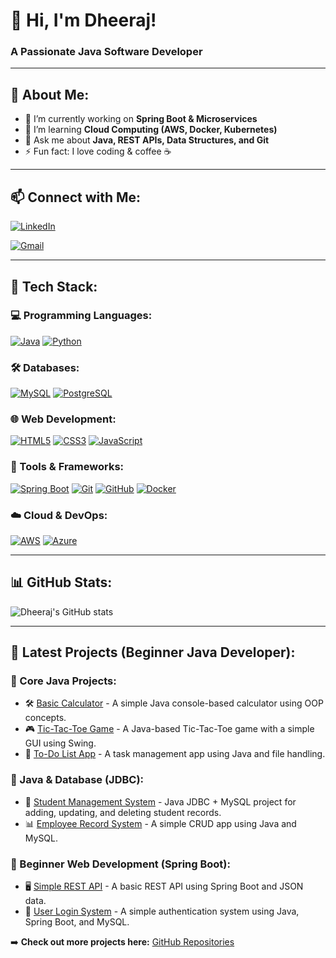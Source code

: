 # 👋 Hi, I'm Dheeraj!  
### A Passionate Java Software Developer  

---

## 🚀 About Me:
- 🔭 I’m currently working on **Spring Boot & Microservices**  
- 🌱 I’m learning **Cloud Computing (AWS, Docker, Kubernetes)**  
- 💬 Ask me about **Java, REST APIs, Data Structures, and Git**  
- ⚡ Fun fact: I love coding & coffee ☕  

---

## 📫 Connect with Me:
[![LinkedIn](https://img.shields.io/badge/LinkedIn-0077B5?style=for-the-badge&logo=linkedin&logoColor=white)](https://www.linkedin.com/in/dheeraj-kumar-87382b222/)
 
[![Gmail](https://img.shields.io/badge/Gmail-D14836?style=for-the-badge&logo=gmail&logoColor=white)](mailto:dheerajk92114@gmail.com)  

---

## 🚀 Tech Stack:

### 💻 Programming Languages:
[![Java](https://img.shields.io/badge/Java-007396?style=for-the-badge&logo=java&logoColor=white)](https://www.java.com/)
[![Python](https://img.shields.io/badge/Python-3776AB?style=for-the-badge&logo=python&logoColor=white)](https://www.python.org/)

### 🛠️ Databases:
[![MySQL](https://img.shields.io/badge/MySQL-4479A1?style=for-the-badge&logo=mysql&logoColor=white)](https://www.mysql.com/)
[![PostgreSQL](https://img.shields.io/badge/PostgreSQL-316192?style=for-the-badge&logo=postgresql&logoColor=white)](https://www.postgresql.org/)

### 🌐 Web Development:
[![HTML5](https://img.shields.io/badge/HTML5-E34F26?style=for-the-badge&logo=html5&logoColor=white)](https://developer.mozilla.org/en-US/docs/Web/HTML)
[![CSS3](https://img.shields.io/badge/CSS3-1572B6?style=for-the-badge&logo=css3&logoColor=white)](https://developer.mozilla.org/en-US/docs/Web/CSS)
[![JavaScript](https://img.shields.io/badge/JavaScript-F7DF1E?style=for-the-badge&logo=javascript&logoColor=black)](https://developer.mozilla.org/en-US/docs/Web/JavaScript)

### 🔧 Tools & Frameworks:
[![Spring Boot](https://img.shields.io/badge/Spring_Boot-6DB33F?style=for-the-badge&logo=spring-boot&logoColor=white)](https://spring.io/projects/spring-boot)
[![Git](https://img.shields.io/badge/Git-F05032?style=for-the-badge&logo=git&logoColor=white)](https://git-scm.com/)
[![GitHub](https://img.shields.io/badge/GitHub-181717?style=for-the-badge&logo=github&logoColor=white)](https://github.com/)
[![Docker](https://img.shields.io/badge/Docker-2496ED?style=for-the-badge&logo=docker&logoColor=white)](https://www.docker.com/)

### ☁️ Cloud & DevOps:
[![AWS](https://img.shields.io/badge/AWS-232F3E?style=for-the-badge&logo=amazon-aws&logoColor=white)](https://aws.amazon.com/)
[![Azure](https://img.shields.io/badge/Azure-0078D4?style=for-the-badge&logo=microsoft-azure&logoColor=white)](https://azure.microsoft.com/)


---

## 📊 GitHub Stats:
![Dheeraj's GitHub stats](https://github-readme-stats.vercel.app/api?username=dheerajcoding&show_icons=true&theme=radical)  

---

## 🚀 Latest Projects (Beginner Java Developer):

### 🔹 Core Java Projects:
- 🛠️ [Basic Calculator](https://github.com/dheerajcoding/Basic-Calculator) - A simple Java console-based calculator using OOP concepts.
- 🎮 [Tic-Tac-Toe Game](https://github.com/dheerajcoding/Tic-Tac-Toe) - A Java-based Tic-Tac-Toe game with a simple GUI using Swing.
- 📅 [To-Do List App](https://github.com/dheerajcoding/ToDo-List) - A task management app using Java and file handling.

### 🔹 Java & Database (JDBC):
- 🏦 [Student Management System](https://github.com/dheerajcoding/Student-Management) - Java JDBC + MySQL project for adding, updating, and deleting student records.
- 📊 [Employee Record System](https://github.com/dheerajcoding/Employee-Records) - A simple CRUD app using Java and MySQL.

### 🔹 Beginner Web Development (Spring Boot):
- 🖥️ [Simple REST API](https://github.com/dheerajcoding/Simple-REST-API) - A basic REST API using Spring Boot and JSON data.
- 📡 [User Login System](https://github.com/dheerajcoding/User-Login) - A simple authentication system using Java, Spring Boot, and MySQL.

➡️ **Check out more projects here:** [GitHub Repositories](https://github.com/dheerajcoding?tab=repositories)

